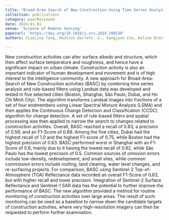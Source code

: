 ```yaml
---
title: "Broad-Area Search of New Construction Using Time Series Analysis"
collection: publications
category: peerReviewed
date: 2024-01-01
venue: 'Science of Remote Sensing'
paperurl: 'https://doi.org/10.1016/j.srs.2024.100138'
authors: Xiaojing Tang, Madison Barrett. G., Kangjoon Cho, Kelsee Bratley, Katelyn Tarrio, Yingtong Zhang, Hangfeng Gu, Peter Rasmussen, Marc Bosch, & Curtis Woodcock

---
```


New construction activities can alter surface albedo and structure, which then affect surface temperature and roughness, and hence have a significant impact on urban climate. Construction activity is also an important indicator of human development and movement and is of high interest to the intelligence community. A new approach for Broad-Area-Search of New Construction activities (BASC) by combining time series analysis and rule-based filters using Landsat data was developed and tested in five selected cities (Boston, Shanghai, São Paulo, Dubai, and Ho Chi Minh City). The algorithm transforms Landsat images into fractions of a set of four endmembers using Linear Spectral Mixture Analysis (LSMA) and then applies the Continuous Change Detection and Classification (CCDC) algorithm for change detection. A set of rule-based filters and spatial processing was then applied to narrow the search to changes related to construction activities. Overall, BASC reached a recall of 0.83, a precision of 0.58, and an F1-Score of 0.68. Among the five cities, Dubai had the highest recall of 1.0 and the highest F1-score of 0.75, while Boston had the highest precision of 0.63. BASC performed worst in Shanghai with an F1-Score of 0.6, mainly due to it having the lowest recall of 0.62, while São Paulo has the lowest precision of 0.5. Common sources of omission errors include low-density, redevelopment, and small sites, while common commission errors include roofing, land clearing, water level changes, and re-surfacing projects. For comparison, BASC using Sentinel-2 Top-of-Atmosphere (TOA) Reflectance data recorded an overall F1-Score of 0.63, but with higher recall and lower precision. Integration of Sentinel-2 Surface Reflectance and Sentinel-1 SAR data has the potential to further improve the performance of BASC. The new algorithm provided a method for routine monitoring of construction activities over large areas. The result of such monitoring can be used as a baseline to narrow down the candidate targets of construction activities, where very high-resolution imagery can then be requested to perform further examination.
